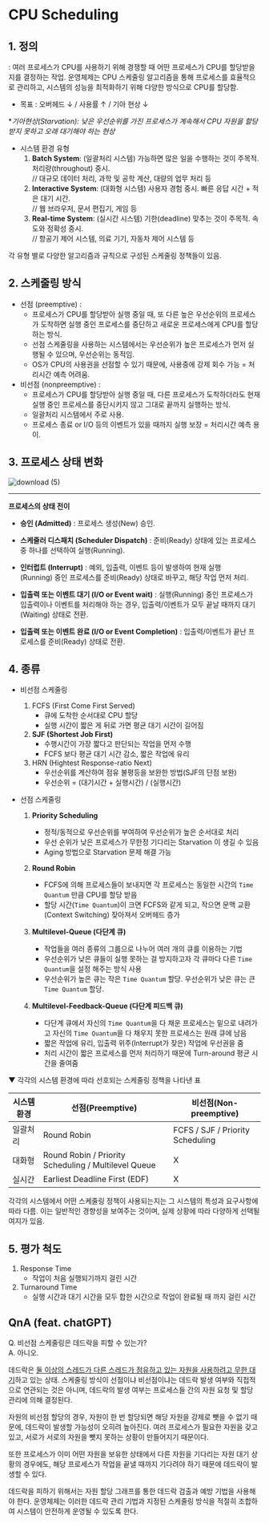 # CPU Scheduling

## 1. 정의

: 여러 프로세스가 CPU를 사용하기 위해 경쟁할 때 어떤 프로세스가 CPU를 할당받을지를 결정하는 작업.
운영체제는 CPU 스케줄링 알고리즘을 통해 프로세스를 효율적으로 관리하고, 시스템의 성능을 최적화하기 위해 다양한 방식으로 CPU를 할당함.

- 목표 : 오버헤드 ↓ / 사용률 ↑ / 기아 현상 ↓

\*_기아현상(Starvation): 낮은 우선순위를 가진 프로세스가 계속해서 CPU 자원을 할당받지 못하고 오래 대기해야 하는 현상_

- 시스템 환경 유형
  1. **Batch System**: (일괄처리 시스템) 가능하면 많은 일을 수행하는 것이 주목적. 처리량(throughout) 중시.<br>
     // 대규모 데이터 처리, 과학 및 공학 계산, 대량의 업무 처리 등
  2. **Interactive System**: (대화형 시스템) 사용자 경험 중시. 빠른 응답 시간 + 적은 대기 시간.<br>
     // 웹 브라우저, 문서 편집기, 게임 등
  3. **Real-time System**: (실시간 시스템) 기한(deadline) 맞추는 것이 주목적. 속도와 정확성 중시.<br>
     // 항공기 제어 시스템, 의료 기기, 자동차 제어 시스템 등

각 유형 별로 다양한 알고리즘과 규칙으로 구성된 스케줄링 정책들이 있음.

## 2. 스케줄링 방식

- 선점 (preemptive) :<br>
  - 프로세스가 CPU를 할당받아 실행 중일 때, 또 다른 높은 우선순위의 프로세스가 도착하면 실행 중인 프로세스를 중단하고 새로운 프로세스에게 CPU를 할당하는 방식.
  - 선점 스케줄링을 사용하는 시스템에서는 우선순위가 높은 프로세스가 먼저 실행될 수 있으며, 우선순위는 동적임.
  - OS가 CPU의 사용권을 선점할 수 있기 때문에, 사용중에 강제 회수 가능 = 처리시간 예측 어려움.
- 비선점 (nonpreemptive) :<br>
  - 프로세스가 CPU를 할당받아 실행 중일 때, 다른 프로세스가 도착하더라도 현재 실행 중인 프로세스를 중단시키지 않고 그대로 끝까지 실행하는 방식.
  - 일괄처리 시스템에서 주로 사용.
  - 프로세스 종료 or I/O 등의 이벤트가 있을 때까지 실행 보장 = 처리시간 예측 용이.

## 3. 프로세스 상태 변화

![download (5)](https://user-images.githubusercontent.com/13609011/91695344-f2dfae80-eba8-11ea-9a9b-702192316170.jpeg)

---

**프로세스의 상태 전이**

- **승인 (Admitted)** : 프로세스 생성(New) 승인.

- **스케줄러 디스패치 (Scheduler Dispatch)** : 준비(Ready) 상태에 있는 프로세스 중 하나를 선택하여 실행(Running).

- **인터럽트 (Interrupt)** : 예외, 입출력, 이벤트 등이 발생하여 현재 실행(Running) 중인 프로세스를 준비(Ready) 상태로 바꾸고, 해당 작업 먼저 처리.

- **입출력 또는 이벤트 대기 (I/O or Event wait)** : 실행(Running) 중인 프로세스가 입출력이나 이벤트를 처리해야 하는 경우, 입출력/이벤트가 모두 끝날 때까지 대기(Waiting) 상태로 전환.

- **입출력 또는 이벤트 완료 (I/O or Event Completion)** : 입출력/이벤트가 끝난 프로세스를 준비(Ready) 상태로 전환.

## 4. 종류

- 비선점 스케줄링

  1. FCFS (First Come First Served)
     - 큐에 도착한 순서대로 CPU 할당
     - 실행 시간이 짧은 게 뒤로 가면 평균 대기 시간이 길어짐
  2. **SJF (Shortest Job First)**
     - 수행시간이 가장 짧다고 판단되는 작업을 먼저 수행
     - FCFS 보다 평균 대기 시간 감소, 짧은 작업에 유리
  3. HRN (Hightest Response-ratio Next)
     - 우선순위를 계산하여 점유 불평등을 보완한 방법(SJF의 단점 보완)
     - 우선순위 = (대기시간 + 실행시간) / (실행시간)

- 선점 스케줄링

  1. **Priority Scheduling**
     - 정적/동적으로 우선순위를 부여하여 우선순위가 높은 순서대로 처리
     - 우선 순위가 낮은 프로세스가 무한정 기다리는 Starvation 이 생길 수 있음
     - Aging 방법으로 Starvation 문제 해결 가능
  2. **Round Robin**
     - FCFS에 의해 프로세스들이 보내지면 각 프로세스는 동일한 시간의 `Time Quantum` 만큼 CPU를 할당 받음
     - 할당 시간(`Time Quantum`)이 크면 FCFS와 같게 되고, 작으면 문맥 교환 (Context Switching) 잦아져서 오버헤드 증가
  3. **Multilevel-Queue (다단계 큐)**

     - 작업들을 여러 종류의 그룹으로 나누어 여러 개의 큐를 이용하는 기법
     - 우선순위가 낮은 큐들이 실행 못하는 걸 방지하고자 각 큐마다 다른 `Time Quantum`을 설정 해주는 방식 사용
     - 우선순위가 높은 큐는 작은 `Time Quantum` 할당. 우선순위가 낮은 큐는 큰 `Time Quantum` 할당.

  4. **Multilevel-Feedback-Queue (다단계 피드백 큐)**
     - 다단계 큐에서 자신의 `Time Quantum`을 다 채운 프로세스는 밑으로 내려가고 자신의 `Time Quantum`을 다 채우지 못한 프로세스는 원래 큐에 남음
     - 짧은 작업에 유리, 입출력 위주(Interrupt가 잦은) 작업에 우선권을 줌
     - 처리 시간이 짧은 프로세스를 먼저 처리하기 때문에 Turn-around 평균 시간을 줄여줌

▼ 각각의 시스템 환경에 따라 선호되는 스케줄링 정책을 나타낸 표

| 시스템 환경 | 선점(Preemptive)                                     | 비선점(Non-preemptive)           |
| ----------- | ---------------------------------------------------- | -------------------------------- |
| 일괄처리    | Round Robin                                          | FCFS / SJF / Priority Scheduling |
| 대화형      | Round Robin / Priority Scheduling / Multilevel Queue | X                                |
| 실시간      | Earliest Deadline First (EDF)                        | X                                |

각각의 시스템에서 어떤 스케줄링 정책이 사용되는지는 그 시스템의 특성과 요구사항에 따라 다름.
이는 일반적인 경향성을 보여주는 것이며, 실제 상황에 따라 다양하게 선택될 여지가 있음.

## 5. 평가 척도

1. Response Time
   - 작업이 처음 실행되기까지 걸린 시간
2. Turnaround Time
   - 실행 시간과 대기 시간을 모두 합한 시간으로 작업이 완료될 때 까지 걸린 시간

## QnA (feat. chatGPT)

Q. 비선점 스케줄링은 데드락을 피할 수 있는가?<br>
A. 아니오.

데드락은 [둘 이상의 스레드가 다른 스레드가 점유하고 있는 자원을 사용하려고 무한 대기](https://github.com/harriet221/Teckit_I9_study/blob/main/week02_11.02-11.08/week02_%EA%B8%88%EC%A2%85%EC%9D%80_Deadlock.md#deadlock)하고 있는 상태. 스케줄링 방식이 선점이냐 비선점이냐는 데드락 발생 여부와 직접적으로 연관되는 것은 아니며, 데드락의 발생 여부는 프로세스들 간의 자원 요청 및 할당 관리에 의해 결정된다.

자원의 비선점 할당의 경우, 자원이 한 번 할당되면 해당 자원을 강제로 뺏을 수 없기 때문에, 데드락이 발생할 가능성이 오히려 높아진다. 여러 프로세스가 필요한 자원을 갖고 있고, 서로가 서로의 자원을 뺏지 못하는 상황이 만들어지기 때문이다.

또한 프로세스가 이미 어떤 자원을 보유한 상태에서 다른 자원을 기다리는 자원 대기 상황의 경우에도, 해당 프로세스가 작업을 끝낼 때까지 기다려야 하기 때문에 데드락이 발생할 수 있다.

데드락을 피하기 위해서는 자원 할당 그래프를 통한 데드락 검출과 예방 기법을 사용해야 한다. 운영체제는 이러한 데드락 관리 기법과 지정된 스케줄링 방식을 적절히 조합하여 시스템이 안전하게 운영될 수 있도록 한다.
